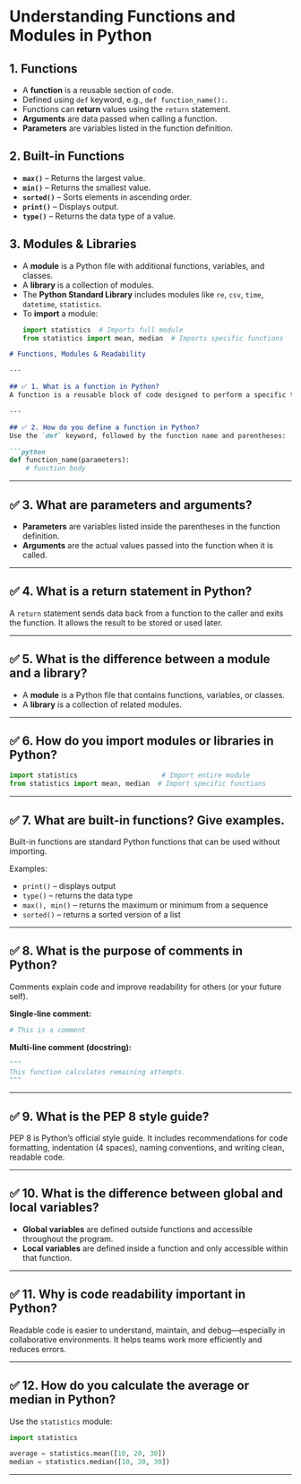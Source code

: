 # Understanding Functions and Modules in Python

## 1. Functions
- A **function** is a reusable section of code.
- Defined using `def` keyword, e.g., `def function_name():`.
- Functions can **return** values using the `return` statement.
- **Arguments** are data passed when calling a function.
- **Parameters** are variables listed in the function definition.

## 2. Built-in Functions
- **`max()`** – Returns the largest value.
- **`min()`** – Returns the smallest value.
- **`sorted()`** – Sorts elements in ascending order.
- **`print()`** – Displays output.
- **`type()`** – Returns the data type of a value.

## 3. Modules & Libraries
- A **module** is a Python file with additional functions, variables, and classes.
- A **library** is a collection of modules.
- The **Python Standard Library** includes modules like `re`, `csv`, `time`, `datetime`, `statistics`.
- To **import** a module:
  ```python
  import statistics  # Imports full module  
  from statistics import mean, median  # Imports specific functions  

```markdown
# Functions, Modules & Readability

---

## ✅ 1. What is a function in Python?
A function is a reusable block of code designed to perform a specific task. Functions help improve code organization, readability, and reduce repetition.

---

## ✅ 2. How do you define a function in Python?
Use the `def` keyword, followed by the function name and parentheses:

```python
def function_name(parameters):
    # function body
```

---

## ✅ 3. What are parameters and arguments?
- **Parameters** are variables listed inside the parentheses in the function definition.
- **Arguments** are the actual values passed into the function when it is called.

---

## ✅ 4. What is a return statement in Python?
A `return` statement sends data back from a function to the caller and exits the function. It allows the result to be stored or used later.

---

## ✅ 5. What is the difference between a module and a library?
- A **module** is a Python file that contains functions, variables, or classes.
- A **library** is a collection of related modules.

---

## ✅ 6. How do you import modules or libraries in Python?

```python
import statistics                     # Import entire module
from statistics import mean, median  # Import specific functions
```

---

## ✅ 7. What are built-in functions? Give examples.
Built-in functions are standard Python functions that can be used without importing.

Examples:
- `print()` – displays output
- `type()` – returns the data type
- `max(), min()` – returns the maximum or minimum from a sequence
- `sorted()` – returns a sorted version of a list

---

## ✅ 8. What is the purpose of comments in Python?
Comments explain code and improve readability for others (or your future self).

**Single-line comment:**
```python
# This is a comment
```

**Multi-line comment (docstring):**
```python
"""
This function calculates remaining attempts.
"""
```

---

## ✅ 9. What is the PEP 8 style guide?
PEP 8 is Python’s official style guide. It includes recommendations for code formatting, indentation (4 spaces), naming conventions, and writing clean, readable code.

---

## ✅ 10. What is the difference between global and local variables?
- **Global variables** are defined outside functions and accessible throughout the program.
- **Local variables** are defined inside a function and only accessible within that function.

---

## ✅ 11. Why is code readability important in Python?
Readable code is easier to understand, maintain, and debug—especially in collaborative environments. It helps teams work more efficiently and reduces errors.

---

## ✅ 12. How do you calculate the average or median in Python?
Use the `statistics` module:

```python
import statistics

average = statistics.mean([10, 20, 30])
median = statistics.median([10, 20, 30])
```

---
```

